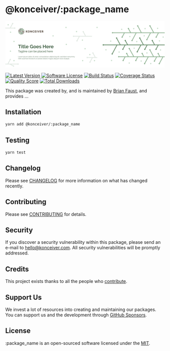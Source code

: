 # @konceiver/:package_name

<p align="center"><img src="./banner.png" /></p>

[![Latest Version](https://badgen.net/npm/v/@konceiver/:package_name)](https://npmjs.com/package/@konceiver/:package_name)
[![Software License](https://badgen.net/npm/license/@konceiver/:package_name)](https://npmjs.com/package/@konceiver/:package_name)
[![Build Status](https://img.shields.io/github/workflow/status/konceiver/:package_name/run-tests?label=tests)](https://github.com/konceiver/:package_name/actions?query=workflow%3Arun-tests+branch%3Amaster)
[![Coverage Status](https://badgen.net/codeclimate/coverage/konceiver/:package_name)](https://codeclimate.com/github/konceiver/:package_name)
[![Quality Score](https://badgen.net/codeclimate/maintainability/konceiver/:package_name)](https://codeclimate.com/github/konceiver/:package_name)
[![Total Downloads](https://badgen.net/npm/dt/@konceiver/:package_name)](https://npmjs.com/package/@konceiver/:package_name)

This package was created by, and is maintained by [Brian Faust](https://github.com/faustbrian), and provides ...

## Installation

```bash
yarn add @konceiver/:package_name
```

## Testing

```bash
yarn test
```

## Changelog

Please see [CHANGELOG](CHANGELOG.md) for more information on what has changed recently.

## Contributing

Please see [CONTRIBUTING](CONTRIBUTING.md) for details.

## Security

If you discover a security vulnerability within this package, please send an e-mail to hello@konceiver.com. All security vulnerabilities will be promptly addressed.

## Credits

This project exists thanks to all the people who [contribute](../../contributors).

## Support Us

We invest a lot of resources into creating and maintaining our packages. You can support us and the development through [GitHub Sponsors](https://github.com/sponsors/faustbrian).

## License

:package_name is an open-sourced software licensed under the [MIT](LICENSE.md).
